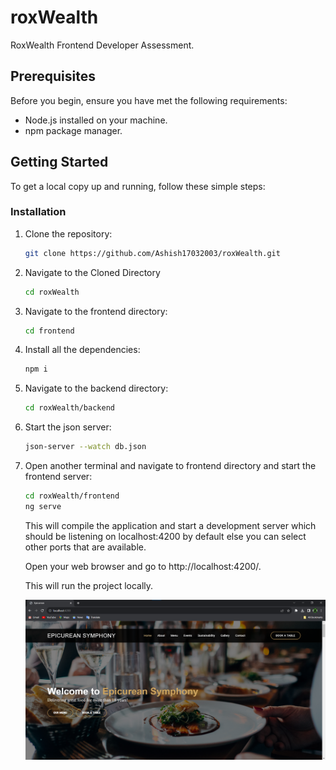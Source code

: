 # roxWealth

RoxWealth Frontend Developer Assessment.

## Prerequisites

Before you begin, ensure you have met the following requirements:

- Node.js installed on your machine.
- npm package manager.

## Getting Started

To get a local copy up and running, follow these simple steps:

### Installation

1. Clone the repository:

   ```bash
   git clone https://github.com/Ashish17032003/roxWealth.git
   ```
2. Navigate to the Cloned Directory

   ```bash
   cd roxWealth
   ```
  
3. Navigate to the frontend directory:

   ```bash
   cd frontend
   ```

4. Install all the dependencies:

   ```bash
   npm i
   ```

5. Navigate to the backend directory:

   ```bash
   cd roxWealth/backend
   ```

5. Start the json server:

   ```bash
   json-server --watch db.json
   ```

6. Open another terminal and navigate to frontend directory and start the frontend server:

   ```bash
   cd roxWealth/frontend
   ng serve
   ```

   This will compile the application and start a development server which should be 
   listening on localhost:4200 by default else you can select other ports that are 
   available.


   Open your web browser and go to http://localhost:4200/.

   This will run the project locally.

   ![Website Screenshot](image.png)